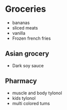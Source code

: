 # Groceries

- bananas
- sliced meats
- vanilla
- Frozen french fries

## Asian grocery

- Dark soy sauce

## Pharmacy

- muscle and body tylonol
- kids tylonol
- multi colored tums
